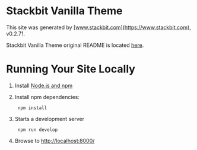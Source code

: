 # Stackbit Vanilla Theme

This site was generated by [www.stackbit.com](https://www.stackbit.com), v0.2.71.

Stackbit Vanilla Theme original README is located [here](./README.theme.md).

# Running Your Site Locally

1. Install [Node.js and npm](https://nodejs.org/en/)

1. Install npm dependencies:

        npm install



1. Starts a development server

        npm run develop

1. Browse to [http://localhost:8000/](http://localhost:8000/)
